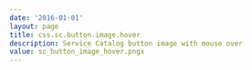 ```yaml
---
date: '2016-01-01'
layout: page
title: css.sc.button.image.hover
description: Service Catalog button image with mouse over
value: sc_button_image_hover.pngx
---
```

